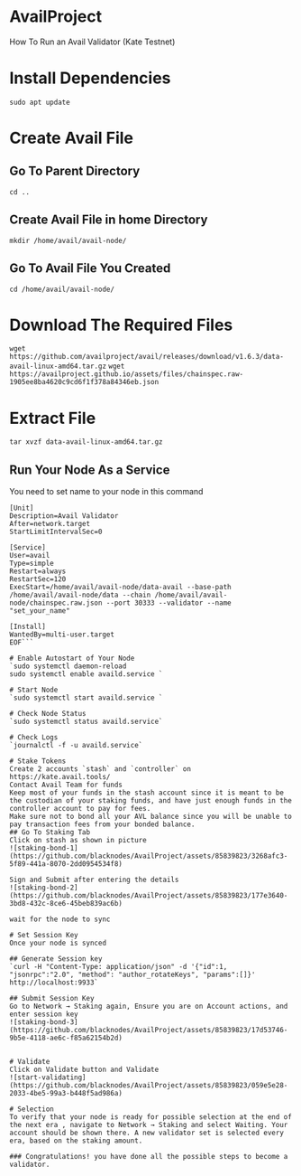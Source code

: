 # AvailProject
How To Run an Avail Validator (Kate Testnet)

# Install Dependencies
`sudo apt update`

# Create Avail File
## Go To Parent Directory
`cd ..`

## Create Avail File in home Directory
`mkdir /home/avail/avail-node/`

## Go To Avail File You Created
`cd /home/avail/avail-node/`

# Download The Required Files
`wget https://github.com/availproject/avail/releases/download/v1.6.3/data-avail-linux-amd64.tar.gz`
`wget https://availproject.github.io/assets/files/chainspec.raw-1905ee8ba4620c9cd6f1f378a84346eb.json`

# Extract File
`tar xvzf data-avail-linux-amd64.tar.gz`

## Run Your Node As a Service 
You need to set name to your node in this command 
```sudo tee /etc/systemd/system/availd.service > /dev/null <<'EOF'
[Unit]
Description=Avail Validator
After=network.target
StartLimitIntervalSec=0

[Service]
User=avail
Type=simple
Restart=always
RestartSec=120
ExecStart=/home/avail/avail-node/data-avail --base-path /home/avail/avail-node/data --chain /home/avail/avail-node/chainspec.raw.json --port 30333 --validator --name "set_your_name"

[Install]
WantedBy=multi-user.target
EOF```

# Enable Autostart of Your Node
`sudo systemctl daemon-reload
sudo systemctl enable availd.service `

# Start Node
`sudo systemctl start availd.service `

# Check Node Status
`sudo systemctl status availd.service`

# Check Logs
`journalctl -f -u availd.service`

# Stake Tokens
Create 2 accounts `stash` and `controller` on https://kate.avail.tools/
Contact Avail Team for funds
Keep most of your funds in the stash account since it is meant to be the custodian of your staking funds, and have just enough funds in the controller account to pay for fees.
Make sure not to bond all your AVL balance since you will be unable to pay transaction fees from your bonded balance.
## Go To Staking Tab
Click on stash as shown in picture
![staking-bond-1](https://github.com/blacknodes/AvailProject/assets/85839823/3268afc3-5f89-441a-8070-2dd0954534f8)

Sign and Submit after entering the details
![staking-bond-2](https://github.com/blacknodes/AvailProject/assets/85839823/177e3640-3bd8-432c-8ce6-45beb839ac6b)

wait for the node to sync

# Set Session Key
Once your node is synced

## Generate Session key
`curl -H "Content-Type: application/json" -d '{"id":1, "jsonrpc":"2.0", "method": "author_rotateKeys", "params":[]}' http://localhost:9933`

## Submit Session Key
Go to Network → Staking again, Ensure you are on Account actions, and enter session key
![staking-bond-3](https://github.com/blacknodes/AvailProject/assets/85839823/17d53746-9b5e-4118-ae6c-f85a62154b2d)


# Validate
Click on Validate button and Validate
![start-validating](https://github.com/blacknodes/AvailProject/assets/85839823/059e5e28-2033-4be5-99a3-b448f5ad986a)

# Selection 
To verify that your node is ready for possible selection at the end of the next era , navigate to Network → Staking and select Waiting. Your account should be shown there. A new validator set is selected every era, based on the staking amount.

### Congratulations! you have done all the possible steps to become a validator.
